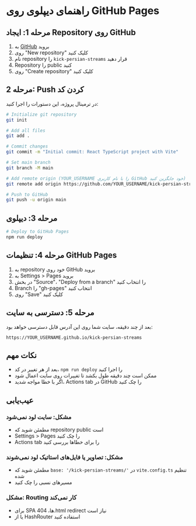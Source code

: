 # راهنمای دیپلوی روی GitHub Pages

## مرحله 1: ایجاد Repository روی GitHub

1. به [GitHub](https://github.com) بروید
2. روی "New repository" کلیک کنید
3. نام repository را `kick-persian-streams` قرار دهید
4. Repository را public کنید
5. روی "Create repository" کلیک کنید

## مرحله 2: Push کردن کد

در ترمینال پروژه، این دستورات را اجرا کنید:

```bash
# Initialize git repository
git init

# Add all files
git add .

# Commit changes
git commit -m "Initial commit: React TypeScript project with Vite"

# Set main branch
git branch -M main

# Add remote origin (YOUR_USERNAME را با نام کاربری GitHub خود جایگزین کنید)
git remote add origin https://github.com/YOUR_USERNAME/kick-persian-streams.git

# Push to GitHub
git push -u origin main
```

## مرحله 3: دیپلوی

```bash
# Deploy to GitHub Pages
npm run deploy
```

## مرحله 4: تنظیمات GitHub Pages

1. به repository خود روی GitHub بروید
2. به Settings > Pages بروید
3. در بخش "Source"، "Deploy from a branch" را انتخاب کنید
4. Branch را "gh-pages" انتخاب کنید
5. روی "Save" کلیک کنید

## مرحله 5: دسترسی به سایت

بعد از چند دقیقه، سایت شما روی این آدرس قابل دسترسی خواهد بود:
```
https://YOUR_USERNAME.github.io/kick-persian-streams
```

## نکات مهم

- بعد از هر تغییر در کد، `npm run deploy` را اجرا کنید
- ممکن است چند دقیقه طول بکشد تا تغییرات روی سایت اعمال شود
- اگر با خطا مواجه شدید، Actions tab در GitHub را چک کنید

## عیب‌یابی

### مشکل: سایت لود نمی‌شود
- مطمئن شوید که repository public است
- Settings > Pages را چک کنید
- Actions tab را برای خطاها بررسی کنید

### مشکل: تصاویر یا فایل‌های استاتیک لود نمی‌شوند
- مطمئن شوید که `base: '/kick-persian-streams/'` در `vite.config.ts` تنظیم شده
- مسیرهای نسبی را چک کنید

### مشکل: Routing کار نمی‌کند
- برای SPA ها، 404.html redirect نیاز است
- یا از HashRouter استفاده کنید
